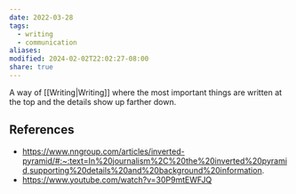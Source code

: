 ```yaml
---
date: 2022-03-28
tags:
  - writing
  - communication
aliases: 
modified: 2024-02-02T22:02:27-08:00
share: true
---
```


A way of [[Writing|Writing]] where the most important things are written at the top and the details show up farther down. 
## References
- https://www.nngroup.com/articles/inverted-pyramid/#:~:text=In%20journalism%2C%20the%20inverted%20pyramid,supporting%20details%20and%20background%20information.
- https://www.youtube.com/watch?v=30P9mtEWFJQ